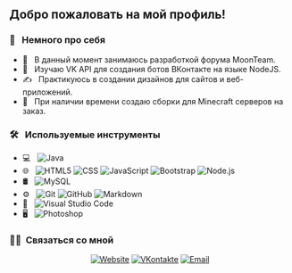 <h2> Добро пожаловать на мой профиль! </h2>

<h3> 👨 &nbsp; Немного про себя </h3>

- 🚀 &nbsp; В данный момент занимаюсь разработкой форума MoonTeam.
- 🌱 &nbsp; Изучаю VK API для создания ботов ВКонтакте на языке NodeJS.
- ✍️ &nbsp; Практикуюсь в создании дизайнов для сайтов и веб-приложений.
- 💼 &nbsp; При наличии времени создаю сборки для Minecraft серверов на заказ.

<h3> 🛠 &nbsp; Используемые инструменты </h3>

- 💻 &nbsp;
  ![Java](https://img.shields.io/badge/-Java-333333?style=flat&logo=Java&logoColor=007396)
- 🌐 &nbsp;
  ![HTML5](https://img.shields.io/badge/-HTML5-333333?style=flat&logo=HTML5)
  ![CSS](https://img.shields.io/badge/-CSS-333333?style=flat&logo=CSS3&logoColor=1572B6)
  ![JavaScript](https://img.shields.io/badge/-JavaScript-333333?style=flat&logo=javascript)
  ![Bootstrap](https://img.shields.io/badge/-Bootstrap-333333?style=flat&logo=bootstrap&logoColor=563D7C)
  ![Node.js](https://img.shields.io/badge/-Node.js-333333?style=flat&logo=node.js)
- 🛢 &nbsp;
  ![MySQL](https://img.shields.io/badge/-MySQL-333333?style=flat&logo=mysql)
- ⚙️ &nbsp;
  ![Git](https://img.shields.io/badge/-Git-333333?style=flat&logo=git)
  ![GitHub](https://img.shields.io/badge/-GitHub-333333?style=flat&logo=github)
  ![Markdown](https://img.shields.io/badge/-Markdown-333333?style=flat&logo=markdown)
- 🔧 &nbsp;
  ![Visual Studio Code](https://img.shields.io/badge/-Visual%20Studio%20Code-333333?style=flat&logo=visual-studio-code&logoColor=007ACC)
- 🖥 &nbsp;
  ![Photoshop](https://img.shields.io/badge/-Photoshop-333333?style=flat&logo=adobe-photoshop)

<!-- <br/>

<a href="https://github.com/alexeylesin">
  <img height="180em" src="https://github-readme-stats.vercel.app/api?username=alexeylesin&theme=buefy&show_icons=true" />
  <img height="180em" src="https://github-readme-stats.vercel.app/api/top-langs/?username=alexeylesin&theme=buefy&layout=compact" />
</a>

<br/> -->

<h3> 🤝🏻 &nbsp;Связаться со мной </h3>

<p align="center">
<a href="https://kaspdev.ru/"><img alt="Website" src="https://img.shields.io/badge/Вебсайт-kaspdev.ru-blue?style=flat-square&logo=google-chrome"></a>
<a href="https://vk.com/kaspdev/"><img alt="VKontakte" src="https://img.shields.io/badge/ВКонтакте-kaspdev-blue?style=flat-square&logo=vk"></a>
<a href="mailto:kaspdev@inbox.ru"><img alt="Email" src="https://img.shields.io/badge/Email-kaspdev@inbox.ru-blue?style=flat-square&logo=gmail"></a>
</p>

